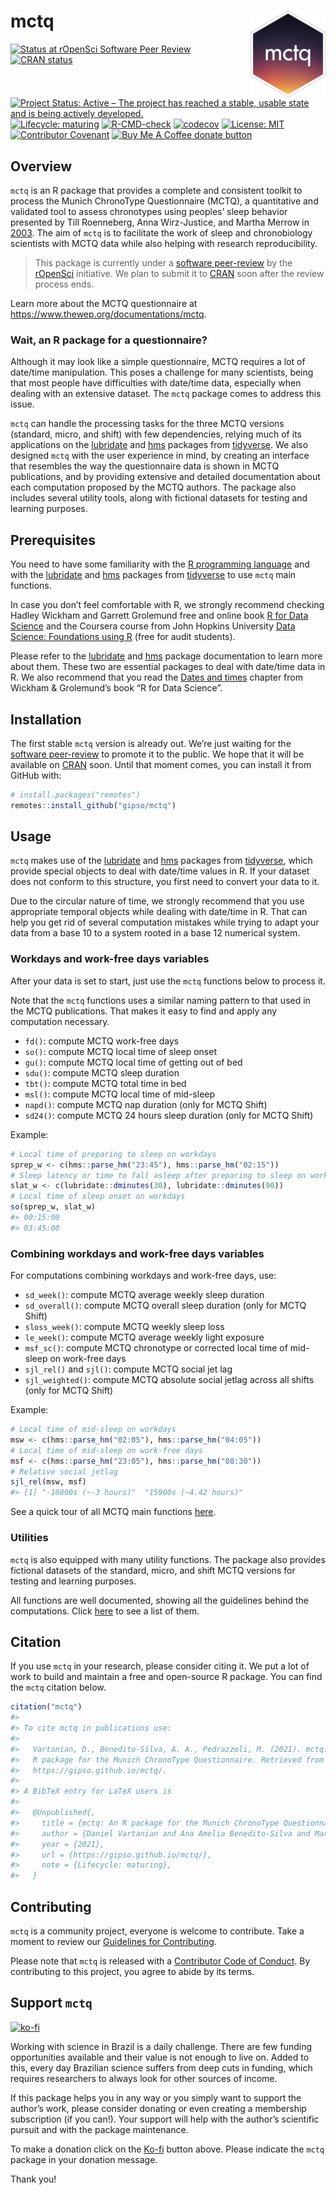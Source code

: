 
<!-- README.md is generated from README.Rmd. Please edit that file -->

# mctq <a href='https://gipso.github.io/mctq'><img src='man/figures/logo.png' align="right" height="139" /></a>

<!-- badges: start -->

[![Status at rOpenSci Software Peer
Review](https://badges.ropensci.org/434_status.svg)](https://github.com/ropensci/software-review/issues/434)
[![CRAN
status](https://www.r-pkg.org/badges/version/mctq)](https://CRAN.R-project.org/package=mctq)
[![Project Status: Active – The project has reached a stable, usable
state and is being actively
developed.](https://www.repostatus.org/badges/latest/active.svg)](https://www.repostatus.org/#active)
[![Lifecycle:
maturing](https://img.shields.io/badge/lifecycle-maturing-blue.svg)](https://www.tidyverse.org/lifecycle/#maturing)
[![R-CMD-check](https://github.com/gipso/mctq/workflows/R-CMD-check/badge.svg)](https://github.com/gipso/mctq/actions)
[![codecov](https://codecov.io/gh/gipso/mctq/branch/main/graph/badge.svg)](https://codecov.io/gh/gipso/mctq)
[![License:
MIT](https://img.shields.io/badge/license-MIT-green)](https://choosealicense.com/licenses/mit/)
[![Contributor
Covenant](https://img.shields.io/badge/Contributor%20Covenant-v2.0%20adopted-ff69b4.svg)](https://gipso.github.io/mctq/CODE_OF_CONDUCT.html)
[![Buy Me A Coffee donate
button](https://img.shields.io/badge/buy%20me%20a%20coffee-donate-yellow.svg)](https://ko-fi.com/danielvartan)
<!-- badges: end -->

## Overview

`mctq` is an R package that provides a complete and consistent toolkit
to process the Munich ChronoType Questionnaire (MCTQ), a quantitative
and validated tool to assess chronotypes using peoples’ sleep behavior
presented by Till Roenneberg, Anna Wirz-Justice, and Martha Merrow in
[2003](https://doi.org/10.1177/0748730402239679). The aim of `mctq` is
to facilitate the work of sleep and chronobiology scientists with MCTQ
data while also helping with research reproducibility.

> This package is currently under a [software
> peer-review](https://github.com/ropensci/software-review/issues/434)
> by the [rOpenSci](https://ropensci.org/) initiative. We plan to submit
> it to [CRAN](https://cran.r-project.org/) soon after the review
> process ends.

Learn more about the MCTQ questionnaire at
<https://www.thewep.org/documentations/mctq>.

### Wait, an R package for a questionnaire?

Although it may look like a simple questionnaire, MCTQ requires a lot of
date/time manipulation. This poses a challenge for many scientists,
being that most people have difficulties with date/time data, especially
when dealing with an extensive dataset. The `mctq` package comes to
address this issue.

`mctq` can handle the processing tasks for the three MCTQ versions
(standard, micro, and shift) with few dependencies, relying much of its
applications on the [lubridate](https://lubridate.tidyverse.org/) and
[hms](https://hms.tidyverse.org/) packages from
[tidyverse](https://www.tidyverse.org/). We also designed `mctq` with
the user experience in mind, by creating an interface that resembles the
way the questionnaire data is shown in MCTQ publications, and by
providing extensive and detailed documentation about each computation
proposed by the MCTQ authors. The package also includes several utility
tools, along with fictional datasets for testing and learning purposes.

## Prerequisites

You need to have some familiarity with the [R programming
language](https://www.r-project.org/) and with the
[lubridate](https://lubridate.tidyverse.org/) and
[hms](https://hms.tidyverse.org/) packages from
[tidyverse](https://www.tidyverse.org/) to use `mctq` main functions.

In case you don’t feel comfortable with R, we strongly recommend
checking Hadley Wickham and Garrett Grolemund free and online book [R
for Data Science](https://r4ds.had.co.nz/) and the Coursera course from
John Hopkins University [Data Science: Foundations using
R](https://www.coursera.org/specializations/data-science-foundations-r)
(free for audit students).

Please refer to the [lubridate](https://lubridate.tidyverse.org/) and
[hms](https://hms.tidyverse.org/) package documentation to learn more
about them. These two are essential packages to deal with date/time data
in R. We also recommend that you read the [Dates and
times](https://r4ds.had.co.nz/dates-and-times.html#time-spans) chapter
from Wickham & Grolemund’s book “R for Data Science”.

## Installation

The first stable `mctq` version is already out. We’re just waiting for
the [software
peer-review](https://github.com/ropensci/software-review/issues/434) to
promote it to the public. We hope that it will be available on
[CRAN](https://cran.r-project.org/) soon. Until that moment comes, you
can install it from GitHub with:

``` r
# install.packages("remotes")
remotes::install_github("gipso/mctq")
```

## Usage

`mctq` makes use of the [lubridate](https://lubridate.tidyverse.org/)
and [hms](https://hms.tidyverse.org/) packages from
[tidyverse](https://www.tidyverse.org/), which provide special objects
to deal with date/time values in R. If your dataset does not conform to
this structure, you first need to convert your data to it.

Due to the circular nature of time, we strongly recommend that you use
appropriate temporal objects while dealing with date/time in R. That can
help you get rid of several computation mistakes while trying to adapt
your data from a base 10 to a system rooted in a base 12 numerical
system.

### Workdays and work-free days variables

After your data is set to start, just use the `mctq` functions below to
process it.

Note that the `mctq` functions uses a similar naming pattern to that
used in the MCTQ publications. That makes it easy to find and apply any
computation necessary.

-   `fd()`: compute MCTQ work-free days
-   `so()`: compute MCTQ local time of sleep onset
-   `gu()`: compute MCTQ local time of getting out of bed
-   `sdu()`: compute MCTQ sleep duration
-   `tbt()`: compute MCTQ total time in bed
-   `msl()`: compute MCTQ local time of mid-sleep
-   `napd()`: compute MCTQ nap duration (only for MCTQ Shift)
-   `sd24()`: compute MCTQ 24 hours sleep duration (only for MCTQ Shift)

Example:

``` r
# Local time of preparing to sleep on workdays
sprep_w <- c(hms::parse_hm("23:45"), hms::parse_hm("02:15"))
# Sleep latency or time to fall asleep after preparing to sleep on workdays
slat_w <- c(lubridate::dminutes(30), lubridate::dminutes(90))
# Local time of sleep onset on workdays
so(sprep_w, slat_w)
#> 00:15:00
#> 03:45:00
```

### Combining workdays and work-free days variables

For computations combining workdays and work-free days, use:

-   `sd_week()`: compute MCTQ average weekly sleep duration
-   `sd_overall()`: compute MCTQ overall sleep duration (only for MCTQ
    Shift)
-   `sloss_week()`: compute MCTQ weekly sleep loss
-   `le_week()`: compute MCTQ average weekly light exposure
-   `msf_sc()`: compute MCTQ chronotype or corrected local time of
    mid-sleep on work-free days
-   `sjl_rel()` and `sjl()`: compute MCTQ social jet lag
-   `sjl_weighted()`: compute MCTQ absolute social jetlag across all
    shifts (only for MCTQ Shift)

Example:

``` r
# Local time of mid-sleep on workdays
msw <- c(hms::parse_hm("02:05"), hms::parse_hm("04:05"))
# Local time of mid-sleep on work-free days
msf <- c(hms::parse_hm("23:05"), hms::parse_hm("08:30"))
# Relative social jetlag
sjl_rel(msw, msf)
#> [1] "-10800s (~-3 hours)"  "15900s (~4.42 hours)"
```

See a quick tour of all MCTQ main functions
[here](https://gipso.github.io/mctq/articles/mctq.html).

### Utilities

`mctq` is also equipped with many utility functions. The package also
provides fictional datasets of the standard, micro, and shift MCTQ
versions for testing and learning purposes.

All functions are well documented, showing all the guidelines behind the
computations. Click
[here](https://gipso.github.io/mctq/reference/index.html) to see a list
of them.

## Citation

If you use `mctq` in your research, please consider citing it. We put a
lot of work to build and maintain a free and open-source R package. You
can find the `mctq` citation below.

``` r
citation("mctq")
#> 
#> To cite mctq in publications use:
#> 
#>   Vartanian, D., Benedito-Silva, A. A., Pedrazzoli, M. (2021). mctq: An
#>   R package for the Munich ChronoType Questionnaire. Retrieved from
#>   https://gipso.github.io/mctq/.
#> 
#> A BibTeX entry for LaTeX users is
#> 
#>   @Unpublished{,
#>     title = {mctq: An R package for the Munich ChronoType Questionnaire},
#>     author = {Daniel Vartanian and Ana Amelia Benedito-Silva and Mario Pedrazzoli},
#>     year = {2021},
#>     url = {https://gipso.github.io/mctq/},
#>     note = {Lifecycle: maturing},
#>   }
```

## Contributing

`mctq` is a community project, everyone is welcome to contribute. Take a
moment to review our [Guidelines for
Contributing](https://gipso.github.io/mctq/CONTRIBUTING.html).

Please note that `mctq` is released with a [Contributor Code of
Conduct](https://gipso.github.io/mctq/CODE_OF_CONDUCT.html). By
contributing to this project, you agree to abide by its terms.

## Support `mctq`

[![ko-fi](https://ko-fi.com/img/githubbutton_sm.svg)](https://ko-fi.com/danielvartan)

Working with science in Brazil is a daily challenge. There are few
funding opportunities available and their value is not enough to live
on. Added to this, every day Brazilian science suffers from deep cuts in
funding, which requires researchers to always look for other sources of
income.

If this package helps you in any way or you simply want to support the
author’s work, please consider donating or even creating a membership
subscription (if you can!). Your support will help with the author’s
scientific pursuit and with the package maintenance.

To make a donation click on the [Ko-fi](https://ko-fi.com/danielvartan)
button above. Please indicate the `mctq` package in your donation
message.

Thank you!
